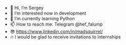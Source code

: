 - 👋 Hi, I’m Sergey
- 👀 I’m interested now in development
- 🌱 I’m currently learning Python
- 📫 How to reach me: Telegram @hef_falump
- 😎 https://www.linkedin.com/in/madsquirrel/
- 🔥 I would be glad to receive invitations to internships

<!---
EvilMadSquirrel/EvilMadSquirrel is a ✨ special ✨ repository because its `README.md` (this file) appears on your GitHub profile.
You can click the Preview link to take a look at your changes.
--->
